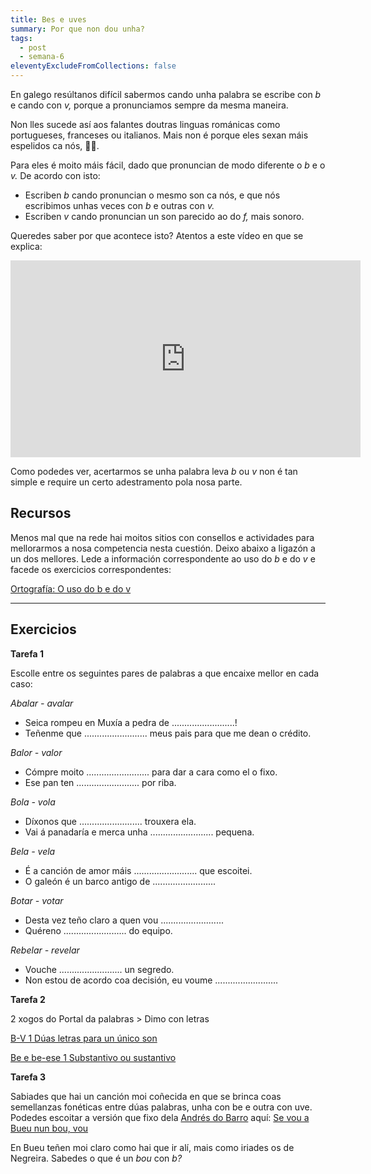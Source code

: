```yaml
---
title: Bes e uves
summary: Por que non dou unha?
tags:
  - post
  - semana-6
eleventyExcludeFromCollections: false
---
```

En galego resúltanos difícil sabermos cando unha palabra se escribe con *b* e cando con *v,* porque a pronunciamos sempre da mesma maneira. 

Non lles sucede así aos falantes doutras linguas románicas como portugueses, franceses ou italianos. Mais non é porque eles sexan máis espelidos ca nós, 🙅‍♀️.

Para eles é moito máis fácil, dado que pronuncian de modo diferente o *b* e o *v.* De acordo con isto:

* Escriben *b* cando pronuncian o mesmo son ca nós, e que nós escribimos unhas veces con *b* e outras con *v.*
* Escriben *v* cando pronuncian un son parecido ao do *f,* mais sonoro. 

Queredes saber por que acontece isto? Atentos a este vídeo en que se explica:

<iframe width="560" height="315" src="https://www.youtube.com/embed/8O_K3bGuLsI" frameborder="0" allow="accelerometer; autoplay; encrypted-media; gyroscope; picture-in-picture" allowfullscreen></iframe>

Como podedes ver, acertarmos se unha palabra leva *b* ou *v* non é tan simple e require un certo adestramento pola nosa parte. 

## Recursos

Menos mal que na rede hai moitos sitios con consellos e actividades para mellorarmos a nosa competencia nesta cuestión. Deixo abaixo a ligazón a un dos mellores. Lede a información correspondente ao uso do *b* e do *v* e facede os exercicios correspondentes:

[Ortografía: O uso do b e do v](http://cotovia.org/proxecto/ort/ort_ud3_01.html?orix=ort&tema=ort_ud3_01.html)

[](https://www.edu.xunta.gal/espazoAbalar/sites/espazoAbalar/files/datos/1326967726/contido/ortografia/ortografia/o_uso_do_bv.html)

- - -

## Exercicios

**Tarefa 1**

Escolle entre os seguintes pares de palabras a que encaixe mellor en cada caso:

*Abalar - avalar*

* Seica rompeu en Muxía a pedra de .........................!
* Teñenme que ......................... meus pais para que me dean o crédito.

*Balor - valor*

* Cómpre moito ......................... para dar a cara como el o fixo.
* Ese pan ten ......................... por riba.

*Bola - vola*

* Díxonos que ......................... trouxera ela.
* Vai á panadaría e merca unha  ......................... pequena.

*Bela - vela*

* É a canción de amor máis ......................... que escoitei.
* O galeón é un barco antigo de .........................

*Botar - votar*

* Desta vez teño claro a quen vou  .........................
* Quéreno ......................... do equipo.

*Rebelar - revelar*

* Vouche ......................... un segredo.
* Non estou de acordo coa decisión, eu voume .........................

**Tarefa 2**

2 xogos do Portal da palabras > Dimo con letras

[B-V 1 Dúas letras para un único son](https://portaldaspalabras.gal/xogo/b-v-1/)

[Be e be-ese 1 Substantivo ou sustantivo](https://portaldaspalabras.gal/xogo/b-bs-1/)

**Tarefa 3**

Sabiades que hai un canción moi coñecida en que se brinca coas semellanzas fonéticas entre dúas palabras, unha con be e outra con uve. Podedes escoitar a versión que fixo dela [Andrés do Barro](https://gl.wikipedia.org/wiki/Andr%C3%A9s_do_Barro) aquí: [Se vou a Bueu nun bou, vou](https://www.youtube.com/watch?v=gWRaXBDTDMk)

En Bueu teñen moi claro como hai que ir alí, mais como iriades os de Negreira. Sabedes o que é un *bou* con *b?*